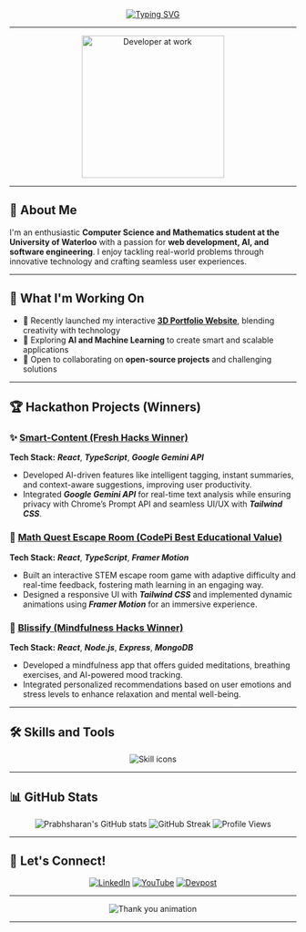 <div align="center">
  <a href="https://lambent-churros-031c4a.netlify.app/">
    <img src="https://readme-typing-svg.demolab.com?font=Fira+Code&size=30&duration=4000&pause=1000&color=3AB4F2&center=true&vCenter=true&width=850&height=75&lines=Hello,+I'm+Prabhsharan+Singh+Sethi!;Computer+Science+and+Mathematics+Student;Frontend+Developer+and+AI+Enthusiast;Passionate+about+Design+and+Innovation!" alt="Typing SVG">
  </a>
</div>

---

<div align="center">
  <img align="center" src="https://media.giphy.com/media/l0MYEqEzwMWFCg8rm/giphy.gif" alt="Developer at work" width="250"/>
</div>

---

## 👋 About Me
I'm an enthusiastic **Computer Science and Mathematics student at the University of Waterloo** with a passion for **web development, AI, and software engineering**. I enjoy tackling real-world problems through innovative technology and crafting seamless user experiences.

---

## 🌱 What I'm Working On
- 🔭 Recently launched my interactive **[3D Portfolio Website](https://lambent-churros-031c4a.netlify.app/)**, blending creativity with technology  
- 🌱 Exploring **AI and Machine Learning** to create smart and scalable applications  
- 🤝 Open to collaborating on **open-source projects** and challenging solutions  

---

## 🏆 Hackathon Projects (Winners)
### ✨ [Smart-Content (Fresh Hacks Winner)](https://github.com/prabhsharan1/smart-content)  
**Tech Stack:** **_React_**, **_TypeScript_**, **_Google Gemini API_**  
- Developed AI-driven features like intelligent tagging, instant summaries, and context-aware suggestions, improving user productivity.  
- Integrated **_Google Gemini API_** for real-time text analysis while ensuring privacy with Chrome’s Prompt API and seamless UI/UX with **_Tailwind CSS_**.  

### 🧩 [Math Quest Escape Room (CodePi Best Educational Value)](https://github.com/prabhsharan1/math-quest-escape)  
**Tech Stack:** **_React_**, **_TypeScript_**, **_Framer Motion_**  
- Built an interactive STEM escape room game with adaptive difficulty and real-time feedback, fostering math learning in an engaging way.  
- Designed a responsive UI with **_Tailwind CSS_** and implemented dynamic animations using **_Framer Motion_** for an immersive experience.

### 🧘 [Blissify (Mindfulness Hacks Winner)](https://github.com/prabhsharan1/blissify)  
**Tech Stack:** **_React_**, **_Node.js_**, **_Express_**, **_MongoDB_**  
- Developed a mindfulness app that offers guided meditations, breathing exercises, and AI-powered mood tracking.  
- Integrated personalized recommendations based on user emotions and stress levels to enhance relaxation and mental well-being.

---

## 🛠️ Skills and Tools
<p align="center">
  <img src="https://skillicons.dev/icons?i=html,css,js,ts,react,nextjs,python,java,c,cpp,cs,aws,figma,tailwind,docker,git,github,vscode,linux,figma" alt="Skill icons">
</p>

---

## 📊 GitHub Stats
<p align="center">
  <img src="https://github-readme-stats.vercel.app/api?username=prabhsharan1&show_icons=true&theme=tokyonight" alt="Prabhsharan's GitHub stats" />
  <img src="https://github-readme-streak-stats.herokuapp.com/?user=prabhsharan1&theme=tokyonight" alt="GitHub Streak" />
  <img src="https://komarev.com/ghpvc/?username=prabhsharan1&label=Profile+Views&color=blue&style=flat" alt="Profile Views" />
</p>

---

## 🎯 Let's Connect!
<p align="center">
  <a href="https://linkedin.com/in/prabhsharan-singh-sethi/"><img src="https://img.shields.io/badge/-LinkedIn-blue?style=flat-square&logo=Linkedin&logoColor=white" alt="LinkedIn"></a>
  <a href="https://www.youtube.com/@prabhsharansinghsethi"><img src="https://img.shields.io/badge/-YouTube-red?style=flat-square&logo=YouTube&logoColor=white" alt="YouTube"></a>
  <a href="https://devpost.com/prabhsharans0?ref_content=user-portfolio&ref_feature=portfolio&ref_medium=global-nav"><img src="https://img.shields.io/badge/-Devpost-blue?style=flat-square&logo=devpost&logoColor=white" alt="Devpost"></a>
</p>

---

<div align="center">
  <img src="https://readme-typing-svg.demolab.com?font=Nabla&size=22&pause=1000&color=42E5F4&center=true&vCenter=true&width=700&height=75&lines=Thank+you+for+visiting+my+profile!;Happy+Coding+%F0%9F%92%BB" alt="Thank you animation" />
</div>

---
